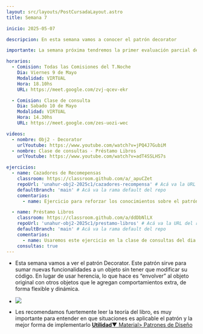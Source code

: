 ```yaml
---
layout: src/layouts/PostCursadaLayout.astro
title: Semana 7

inicio: 2025-05-07

descripcion: En esta semana vamos a conocer el patrón decorator

importante: La semana próxima tendremos la primer evaluación parcial de la materia, el día viernes 16/5.

horarios:
  - Comision: Todas las Comisiones del T.Noche
    Dia: Viernes 9 de Mayo
    Modalidad: VIRTUAL
    Hora: 18.10hs
    URL: https://meet.google.com/zvj-qcev-ekr

  - Comision: Clase de consulta
    Dia: Sabado 10 de Mayo
    Modalidad: VIRTUAL
    Hora: 14.30hs
    URL: https://meet.google.com/zes-uozi-wec

videos:
  - nombre: Obj2 - Decorator
    urlYoutube: https://www.youtube.com/watch?v=jPQ4J7GubiM
  - nombre: Clase de consultas - Préstamo Libros
    urlYoutube: https://www.youtube.com/watch?v=adT4SSLHS7s

ejercicios:
  - name: Cazadores de Recomepensas
    classroom: https://classroom.github.com/a/_apuCZet
    repoUrl: 'unahur-obj2-2025c1/cazadores-recompensa' # Acá va la URL del repo sin el "https://github.com/"
    defaultBranch: 'main' # Acá va la rama default del repo
    comentarios:
      - name: Ejercicio para reforzar los conocimientos sobre el patrón decorator

  - name: Préstamo Libros
    classroom: https://classroom.github.com/a/ddDbNlLX
    repoUrl: 'unahur-obj2-2025c1/prestamo-libros' # Acá va la URL del repo sin el "https://github.com/"
    defaultBranch: 'main' # Acá va la rama default del repo
    comentarios:
      - name: Usaremos este ejercicio en la clase de consultas del dia sabado 10/05
    consultas: true
---
```


- Esta semana vamos a ver el patrón Decorator. Este patrón sirve para sumar nuevas funcionalidades a un objeto sin tener que modificar su código. En lugar de usar herencia, lo que hace es “envolver” al objeto original con otros objetos que le agregan comportamientos extra, de forma flexible y dinámica.

- <div ><img src="https://www.cs.unc.edu/~stotts/GOF/hires/Pictures/decor064.gif"></img></div>

- Les recomendamos fuertemente leer la teoría del libro, es muy importante para entender en que situaciones es aplicable el patrón y la mejor forma de implementarlo <a href="/material#estructurales" target="_blank">**Utilidad**▼ Material> Patrones de Diseño</a>
